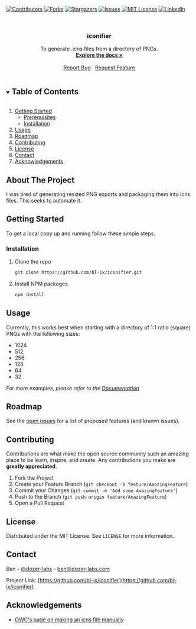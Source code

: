 <!--
*** Thanks for checking out the Best-README-Template. If you have a suggestion
*** that would make this better, please fork the repo and create a pull request
*** or simply open an issue with the tag "enhancement".
*** Thanks again! Now go create something AMAZING! :D
***
***
***
*** To avoid retyping too much info. Do a search and replace for the following:
*** bl-ix, iconifier, dozer-labs, ben@dozer-labs.com, iconifier, To generate .icns files from a directory of PNGs.
-->



<!-- PROJECT SHIELDS -->
<!--
*** I'm using markdown "reference style" links for readability.
*** Reference links are enclosed in brackets [ ] instead of parentheses ( ).
*** See the bottom of this document for the declaration of the reference variables
*** for contributors-url, forks-url, etc. This is an optional, concise syntax you may use.
*** https://www.markdownguide.org/basic-syntax/#reference-style-links
-->
[![Contributors][contributors-shield]][contributors-url]
[![Forks][forks-shield]][forks-url]
[![Stargazers][stars-shield]][stars-url]
[![Issues][issues-shield]][issues-url]
[![MIT License][license-shield]][license-url]
[![LinkedIn][linkedin-shield]][linkedin-url]



<!-- PROJECT LOGO -->
<br />
<p align="center">

  <h3 align="center">iconifier</h3>

  <p align="center">
    To generate .icns files from a directory of PNGs.
    <br />
    <a href="https://github.com/bl-ix/iconifier"><strong>Explore the docs »</strong></a>
    <br />
    <br />
    <a href="https://github.com/bl-ix/iconifier/issues">Report Bug</a>
    ·
    <a href="https://github.com/bl-ix/iconifier/issues">Request Feature</a>
  </p>
</p>



<!-- TABLE OF CONTENTS -->
<details open="open">
  <summary><h2 style="display: inline-block">Table of Contents</h2></summary>
  <ol>
    <li>
      <a href="#getting-started">Getting Started</a>
      <ul>
        <li><a href="#prerequisites">Prerequisites</a></li>
        <li><a href="#installation">Installation</a></li>
      </ul>
    </li>
    <li><a href="#usage">Usage</a></li>
    <li><a href="#roadmap">Roadmap</a></li>
    <li><a href="#contributing">Contributing</a></li>
    <li><a href="#license">License</a></li>
    <li><a href="#contact">Contact</a></li>
    <li><a href="#acknowledgements">Acknowledgements</a></li>
  </ol>
</details>



<!-- ABOUT THE PROJECT -->
## About The Project

I was tired of generating resized PNG exports and packaging them into icns files. This seeks to automate it.


<!-- GETTING STARTED -->
## Getting Started

To get a local copy up and running follow these simple steps.



### Installation

1. Clone the repo
   ```sh
   git clone https://github.com/bl-ix/iconifier.git
   ```
2. Install NPM packages
   ```sh
   npm install
   ```



<!-- USAGE EXAMPLES -->
## Usage

Currently, this works best when starting with a directory of 1:1 ratio (square) PNGs with the following sizes:
- 1024  
- 512  
- 256  
- 128  
- 64  
- 32  


_For more examples, please refer to the [Documentation](https://example.com)_



<!-- ROADMAP -->
## Roadmap

See the [open issues](https://github.com/bl-ix/iconifier/issues) for a list of proposed features (and known issues).



<!-- CONTRIBUTING -->
## Contributing

Contributions are what make the open source community such an amazing place to be learn, inspire, and create. Any contributions you make are **greatly appreciated**.

1. Fork the Project
2. Create your Feature Branch (`git checkout -b feature/AmazingFeature`)
3. Commit your Changes (`git commit -m 'Add some AmazingFeature'`)
4. Push to the Branch (`git push origin feature/AmazingFeature`)
5. Open a Pull Request



<!-- LICENSE -->
## License

Distributed under the MIT License. See `LICENSE` for more information.



<!-- CONTACT -->
## Contact

Ben - [@dozer-labs](https://twitter.com/dozer-labs) - ben@dozer-labs.com

Project Link: [https://github.com/bl-ix/iconifier](https://github.com/bl-ix/iconifier)



<!-- ACKNOWLEDGEMENTS -->
## Acknowledgements

* [OWC's page on making an icns file manually](https://eshop.macsales.com/blog/28492-create-your-own-custom-icons-in-10-7-5-or-later/)





<!-- MARKDOWN LINKS & IMAGES -->
<!-- https://www.markdownguide.org/basic-syntax/#reference-style-links -->
[contributors-shield]: https://img.shields.io/github/contributors/bl-ix/repo.svg?style=for-the-badge
[contributors-url]: https://github.com/bl-ix/repo/graphs/contributors
[forks-shield]: https://img.shields.io/github/forks/bl-ix/repo.svg?style=for-the-badge
[forks-url]: https://github.com/bl-ix/repo/network/members
[stars-shield]: https://img.shields.io/github/stars/bl-ix/repo.svg?style=for-the-badge
[stars-url]: https://github.com/bl-ix/repo/stargazers
[issues-shield]: https://img.shields.io/github/issues/bl-ix/repo.svg?style=for-the-badge
[issues-url]: https://github.com/bl-ix/repo/issues
[license-shield]: https://img.shields.io/github/license/bl-ix/repo.svg?style=for-the-badge
[license-url]: https://github.com/bl-ix/repo/blob/master/LICENSE.txt
[linkedin-shield]: https://img.shields.io/badge/-LinkedIn-black.svg?style=for-the-badge&logo=linkedin&colorB=555
[linkedin-url]: https://linkedin.com/in/bl-ix
